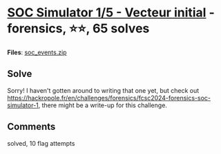 [SOC Simulator 1/5 - Vecteur initial](challenge_files/README.md) - forensics, ⭐⭐, 65 solves
===

**Files**: [soc_events.zip](https://www.narthorn.com/ctf/FCSC-2024/challenge_files/forensics/SOC%20Simulator%201_5%20-%20Vecteur%20initial/soc_events.zip)

## Solve

Sorry! I haven't gotten around to writing that one yet, but check out https://hackropole.fr/en/challenges/forensics/fcsc2024-forensics-soc-simulator-1, there might be a write-up for this challenge.

## Comments

solved, 10 flag attempts